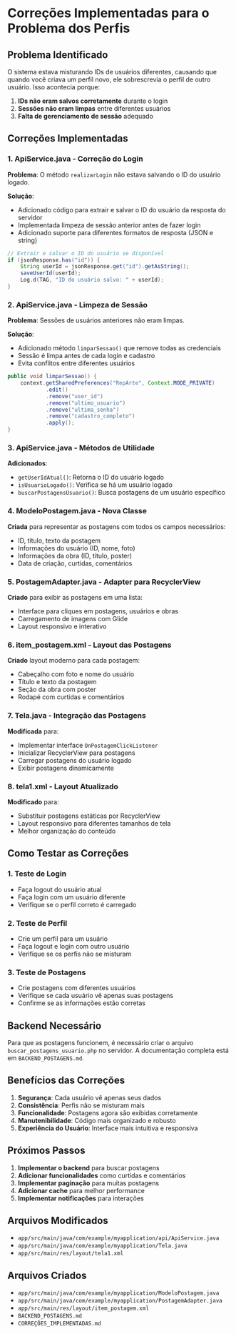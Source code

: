 # Correções Implementadas para o Problema dos Perfis

## Problema Identificado

O sistema estava misturando IDs de usuários diferentes, causando que quando você criava um perfil novo, ele sobrescrevia o perfil de outro usuário. Isso acontecia porque:

1. **IDs não eram salvos corretamente** durante o login
2. **Sessões não eram limpas** entre diferentes usuários
3. **Falta de gerenciamento de sessão** adequado

## Correções Implementadas

### 1. **ApiService.java - Correção do Login**

**Problema**: O método `realizarLogin` não estava salvando o ID do usuário logado.

**Solução**: 
- Adicionado código para extrair e salvar o ID do usuário da resposta do servidor
- Implementada limpeza de sessão anterior antes de fazer login
- Adicionado suporte para diferentes formatos de resposta (JSON e string)

```java
// Extrair e salvar o ID do usuário se disponível
if (jsonResponse.has("id")) {
    String userId = jsonResponse.get("id").getAsString();
    saveUserId(userId);
    Log.d(TAG, "ID do usuário salvo: " + userId);
}
```

### 2. **ApiService.java - Limpeza de Sessão**

**Problema**: Sessões de usuários anteriores não eram limpas.

**Solução**: 
- Adicionado método `limparSessao()` que remove todas as credenciais
- Sessão é limpa antes de cada login e cadastro
- Evita conflitos entre diferentes usuários

```java
public void limparSessao() {
    context.getSharedPreferences("RepArte", Context.MODE_PRIVATE)
            .edit()
            .remove("user_id")
            .remove("ultimo_usuario")
            .remove("ultima_senha")
            .remove("cadastro_completo")
            .apply();
}
```

### 3. **ApiService.java - Métodos de Utilidade**

**Adicionados**:
- `getUserIdAtual()`: Retorna o ID do usuário logado
- `isUsuarioLogado()`: Verifica se há um usuário logado
- `buscarPostagensUsuario()`: Busca postagens de um usuário específico

### 4. **ModeloPostagem.java - Nova Classe**

**Criada** para representar as postagens com todos os campos necessários:
- ID, título, texto da postagem
- Informações do usuário (ID, nome, foto)
- Informações da obra (ID, título, poster)
- Data de criação, curtidas, comentários

### 5. **PostagemAdapter.java - Adapter para RecyclerView**

**Criado** para exibir as postagens em uma lista:
- Interface para cliques em postagens, usuários e obras
- Carregamento de imagens com Glide
- Layout responsivo e interativo

### 6. **item_postagem.xml - Layout das Postagens**

**Criado** layout moderno para cada postagem:
- Cabeçalho com foto e nome do usuário
- Título e texto da postagem
- Seção da obra com poster
- Rodapé com curtidas e comentários

### 7. **Tela.java - Integração das Postagens**

**Modificada** para:
- Implementar interface `OnPostagemClickListener`
- Inicializar RecyclerView para postagens
- Carregar postagens do usuário logado
- Exibir postagens dinamicamente

### 8. **tela1.xml - Layout Atualizado**

**Modificado** para:
- Substituir postagens estáticas por RecyclerView
- Layout responsivo para diferentes tamanhos de tela
- Melhor organização do conteúdo

## Como Testar as Correções

### 1. **Teste de Login**
- Faça logout do usuário atual
- Faça login com um usuário diferente
- Verifique se o perfil correto é carregado

### 2. **Teste de Perfil**
- Crie um perfil para um usuário
- Faça logout e login com outro usuário
- Verifique se os perfis não se misturam

### 3. **Teste de Postagens**
- Crie postagens com diferentes usuários
- Verifique se cada usuário vê apenas suas postagens
- Confirme se as informações estão corretas

## Backend Necessário

Para que as postagens funcionem, é necessário criar o arquivo `buscar_postagens_usuario.php` no servidor. A documentação completa está em `BACKEND_POSTAGENS.md`.

## Benefícios das Correções

1. **Segurança**: Cada usuário vê apenas seus dados
2. **Consistência**: Perfis não se misturam mais
3. **Funcionalidade**: Postagens agora são exibidas corretamente
4. **Manutenibilidade**: Código mais organizado e robusto
5. **Experiência do Usuário**: Interface mais intuitiva e responsiva

## Próximos Passos

1. **Implementar o backend** para buscar postagens
2. **Adicionar funcionalidades** como curtidas e comentários
3. **Implementar paginação** para muitas postagens
4. **Adicionar cache** para melhor performance
5. **Implementar notificações** para interações

## Arquivos Modificados

- `app/src/main/java/com/example/myapplication/api/ApiService.java`
- `app/src/main/java/com/example/myapplication/Tela.java`
- `app/src/main/res/layout/tela1.xml`

## Arquivos Criados

- `app/src/main/java/com/example/myapplication/ModeloPostagem.java`
- `app/src/main/java/com/example/myapplication/PostagemAdapter.java`
- `app/src/main/res/layout/item_postagem.xml`
- `BACKEND_POSTAGENS.md`
- `CORREÇÕES_IMPLEMENTADAS.md`
